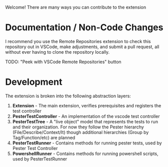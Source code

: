 Welcome! There are many ways you can contribute to the extension

# Documentation / Non-Code Changes
I recommend you use the Remote Repositories extension to check this repository out in VSCode, make adjustments, and
submit a pull request, all without ever having to clone the repository locally.

TODO: "Peek with VSCode Remote Repositories" button

# Development

The extension is broken into the following abstraction layers:
1. **Extension** - The main extension, verifies prerequisites and registers the test controller
1. **PesterTestController** - An implementation of the vscode test controller
1. **PesterTestTree** - A "live object" model that represents the tests to run and their organization. For now they follow
the Pester hierarchy (File/Describe/Context/It) though additional hierarchies (Group by Tag/Function/etc) are planned
1. **PesterTestRunner** - Contains methods for running pester tests, used by Pester Test Controller
1. **PowershellRunner** - Contains methods for running powershell scripts, used by PesterTestRunner